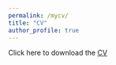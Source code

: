 ```yaml
---
permalink: /mycv/
title: "CV"
author_profile: true
---
```


Click here to download the [CV](../files/CV_Kushal_Bose.pdf)
